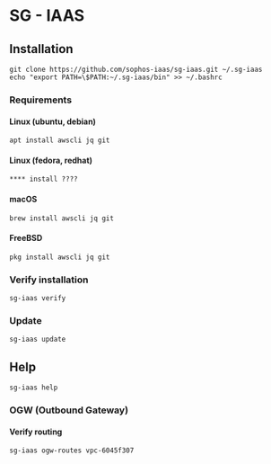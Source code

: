 # SG - IAAS

## Installation

    git clone https://github.com/sophos-iaas/sg-iaas.git ~/.sg-iaas
    echo "export PATH=\$PATH:~/.sg-iaas/bin" >> ~/.bashrc

### Requirements

#### Linux (ubuntu, debian)

    apt install awscli jq git

#### Linux (fedora, redhat)

    **** install ????

#### macOS

    brew install awscli jq git

#### FreeBSD

    pkg install awscli jq git

### Verify installation

    sg-iaas verify

### Update

    sg-iaas update

## Help

    sg-iaas help

### OGW (Outbound Gateway)

#### Verify routing

    sg-iaas ogw-routes vpc-6045f307
